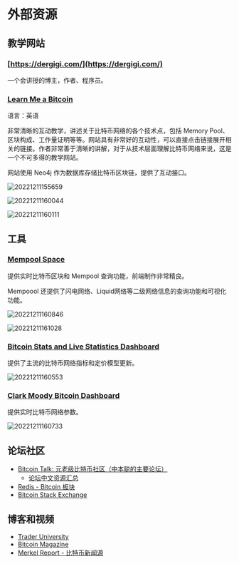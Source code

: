 # 外部资源

## 教学网站

### [https://dergigi.com/](https://dergigi.com/)

一个会讲授的博主，作者、程序员。

### [Learn Me a Bitcoin](https://learnmeabitcoin.com/)

语言：英语

非常清晰的互动教学，讲述关于比特币网络的各个技术点，包括 Memory Pool、区块构成、工作量证明等等。网站具有非常好的互动性，可以直接点击链接展开相关的链接。作者非常善于清晰的讲解，对于从技术层面理解比特币网络来说，这是一个不可多得的教学网站。

网站使用 Neo4j 作为数据库存储比特币区块链，提供了互动接口。

![20221211155659](https://raw.githubusercontent.com/wangzhe3224/pic_repo/master/images/20221211155659.png)

![20221211160044](https://raw.githubusercontent.com/wangzhe3224/pic_repo/master/images/20221211160044.png)

![20221211160111](https://raw.githubusercontent.com/wangzhe3224/pic_repo/master/images/20221211160111.png)

## 工具

### [Mempool Space](https://mempool.space/zh/)

提供实时比特币区块和 Mempool 查询功能，前端制作非常精良。

Mempoool 还提供了闪电网络、Liquid网络等二级网络信息的查询功能和可视化功能。

![20221211160846](https://raw.githubusercontent.com/wangzhe3224/pic_repo/master/images/20221211160846.png)

![20221211161028](https://raw.githubusercontent.com/wangzhe3224/pic_repo/master/images/20221211161028.png)

### [Bitcoin Stats and Live Statistics Dashboard](https://buybitcoinworldwide.com/stats/)

提供了主流的比特币网络指标和定价模型更新。

![20221211160553](https://raw.githubusercontent.com/wangzhe3224/pic_repo/master/images/20221211160553.png)

### [Clark Moody Bitcoin Dashboard](https://bitcoin.clarkmoody.com/dashboard/)

提供实时比特币网络参数。

![20221211160733](https://raw.githubusercontent.com/wangzhe3224/pic_repo/master/images/20221211160733.png)

## 论坛社区

- [Bitcoin Talk: 元老级比特币社区（中本聪的主要论坛）](https://bitcointalk.org/)
    - [论坛中文资源汇总](https://bitcointalk.org/index.php?topic=86809.0)
- [Redis - Bitcoin 板块](https://www.reddit.com/r/Bitcoin/)
- [Bitcoin Stack Exchange](https://bitcoin.stackexchange.com/)

## 博客和视频

- [Trader University](https://www.youtube.com/@TraderUniversity)
- [Bitcoin Magazine](https://bitcoinmagazine.com/)
- [Merkel Report - 比特币新闻源](https://www.merklereport.com/)